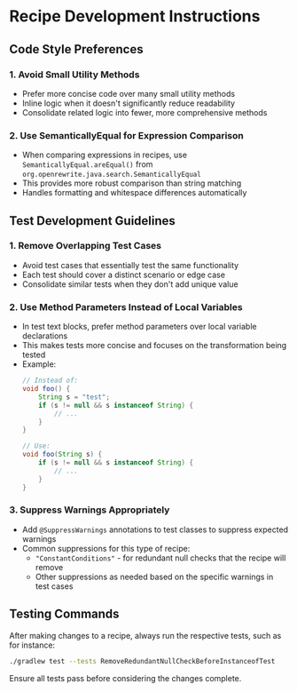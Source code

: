# Recipe Development Instructions

## Code Style Preferences

### 1. Avoid Small Utility Methods
- Prefer more concise code over many small utility methods
- Inline logic when it doesn't significantly reduce readability
- Consolidate related logic into fewer, more comprehensive methods

### 2. Use SemanticallyEqual for Expression Comparison
- When comparing expressions in recipes, use `SemanticallyEqual.areEqual()` from `org.openrewrite.java.search.SemanticallyEqual`
- This provides more robust comparison than string matching
- Handles formatting and whitespace differences automatically

## Test Development Guidelines

### 1. Remove Overlapping Test Cases
- Avoid test cases that essentially test the same functionality
- Each test should cover a distinct scenario or edge case
- Consolidate similar tests when they don't add unique value

### 2. Use Method Parameters Instead of Local Variables
- In test text blocks, prefer method parameters over local variable declarations
- This makes tests more concise and focuses on the transformation being tested
- Example:
  ```java
  // Instead of:
  void foo() {
      String s = "test";
      if (s != null && s instanceof String) {
          // ...
      }
  }

  // Use:
  void foo(String s) {
      if (s != null && s instanceof String) {
          // ...
      }
  }
  ```

### 3. Suppress Warnings Appropriately
- Add `@SuppressWarnings` annotations to test classes to suppress expected warnings
- Common suppressions for this type of recipe:
  - `"ConstantConditions"` - for redundant null checks that the recipe will remove
  - Other suppressions as needed based on the specific warnings in test cases

## Testing Commands
After making changes to a recipe, always run the respective tests, such as for instance:
```bash
./gradlew test --tests RemoveRedundantNullCheckBeforeInstanceofTest
```

Ensure all tests pass before considering the changes complete.
